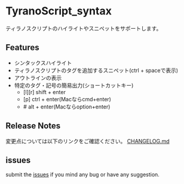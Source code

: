 # TyranoScript_syntax

ティラノスクリプトのハイライトやスニペットをサポートします。

## Features

* シンタックスハイライト
* ティラノスクリプトのタグを追加するスニペット(ctrl + spaceで表示)
* アウトラインの表示
* 特定のタグ・記号の簡易出力(ショートカットキー)
  * [l][r] shift + enter
  * [p] ctrl + enter(Macならcmd+enter)
  * \#  alt + enter(Macならoption+enter)

## Release Notes

変更点については以下のリンクをご確認ください。
[CHANGELOG.md](CHANGELOG.md)

## issues

submit the [issues](https://github.com/orukRed/tyranosyntax/issues) if you mind any bug or have any suggestion.
